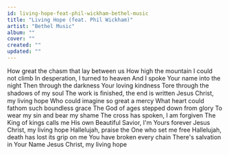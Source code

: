 ```yaml
---
id: living-hope-feat-phil-wickham-bethel-music
title: "Living Hope (feat. Phil Wickham)"
artist: "Bethel Music"
album: ""
cover: ""
created: ""
updated: ""
---
```


How great the chasm that lay between us
How high the mountain I could not climb
In desperation, I turned to heaven
And I spoke Your name into the night
Then through the darkness
Your loving kindness
Tore through the shadows of my soul
The work is ﬁnished, the end is written
Jesus Christ, my living hope
Who could imagine so great a mercy
What heart could fathom such boundless grace
The God of ages stepped down from glory
To wear my sin and bear my shame
The cross has spoken, I am forgiven
The King of kings calls me His own
Beautiful Savior, I'm Yours forever
Jesus Christ, my living hope
Hallelujah, praise the One who set me free
Hallelujah, death has lost its grip on me
You have broken every chain
There's salvation in Your Name
Jesus Christ, my living hope